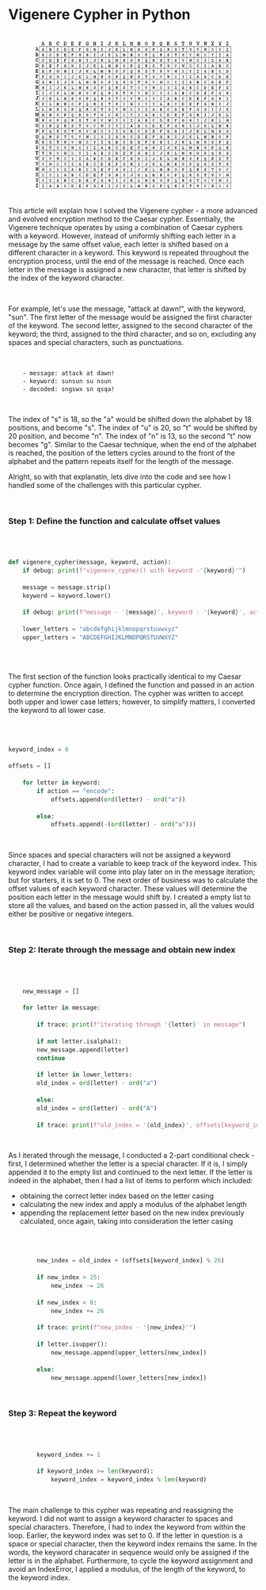 # Vigenere Cypher in Python 
<br>             

<div align="center">
<img style="float: block; margin: 0" width="400" height="300" src="vigenere-image.jpeg"> 
</div>

<br>

This article will explain how I solved the Vigenere cypher - a more advanced and evolved encryption method to the Caesar cypher. Essentially, the Vigenere technique operates by using a combination of Caesar cyphers with a keyword. However, instead of uniformly shifting each letter in a message by the same offset value, each letter is shifted based on a different character in a keyword. This keyword is repeated throughout the encryption process, until the end of the message is reached. Once each letter in the message is assigned a new character, that letter is shifted by the index of the keyword character. 

<br>

For example, let's use the message, "attack at dawn!", with the keyword, "sun". The first letter of the message would be assigned the first character of the keyword. The second letter, assigned to the second character of the keyword; the third, assigned to the third character, and so on, excluding any spaces and special characters, such as punctuations. 

<br>

        - message: attack at dawn!
        - keyword: sunsun su nsun
        - decoded: sngswx sn qsqa!

<br>

The index of "s" is 18, so the "a" would be shifted down the alphabet by 18 positions, and become "s". The index of "u" is 20, so "t" would be shifted by 20 position, and become "n". The index of "n" is 13, so the second "t" now becomes "g". Similar to the Caesar technique, when the end of the alphabet is reached, the position of the letters cycles around to the front of the alphabet and the pattern repeats itself for the length of the message.

Alright, so with that explanatin, lets dive into the code and see how I handled some of the challenges with this particular cypher. 

<br>

### Step 1: Define the function and calculate offset values
<br>

```python

def vigenere_cypher(message, keyword, action):
    if debug: print(f"vigenere_cypher() with keyword -'{keyword}'")

    message = message.strip()
    keyword = keyword.lower()

    if debug: print(f"message - '{message}', keyword - '{keyword}', action - '{action}'")

    lower_letters = "abcdefghijklmnopqrstuvwxyz"
    upper_letters = "ABCDEFGHIJKLMNOPQRSTUVWXYZ"
    
```
<br>

The first section of the function looks practically identical to my Caesar cypher function. Once again, I defined the function and passed in an action to determine the encryption direction. The cypher was written to accept both upper and lower case letters; however, to simplify matters, I converted the keyword to all lower case. 

<br>

```python

keyword_index = 0

offsets = []
    
    for letter in keyword:
        if action == "encode":
            offsets.append(ord(letter) - ord("a"))
        
        else:
            offsets.append(-(ord(letter) - ord("a")))

```

<br>

Since spaces and special characters will not be assigned a keyword character, I had to create a variable to keep track of the keyword index. This keyword index variable will come into play later on in the message iteration; but for starters, it is set to 0. The next order of business was to calculate the offset values of each keyword character. These values will determine the position each letter in the message would shift by. I created a empty list to store all the values, and based on the action passed in, all the values would either be positive or negative integers. 

<br>

### Step 2: Iterate through the message and obtain new index
<br>

```python

    new_message = []

    for letter in message:

        if trace: print(f"iterating through '{letter}' in message")
        
        if not letter.isalpha():
        new_message.append(letter)
        continue

        if letter in lower_letters:
        old_index = ord(letter) - ord("a")

        else:
        old_index = ord(letter) - ord("A")

        if trace: print(f"old_index = '{old_index}', offsets[keyword_index] = '{offsets[keyword_index]}', new_message - '{new_message}'")

```

<br>

As I iterated through the message, I conducted a 2-part conditional check - first, I  determined whether the letter is a special character. If it is, I simply appended it to the empty list and continued to the next letter. If the letter is indeed in the alphabet, then I had a list of items to perform which included: 

- obtaining the correct letter index based on the letter casing
- calculating the new index and apply a modulus of the alphabet length 
- appending the replacement letter based on the new index previously calculated, once again, taking into consideration the letter casing

<br>

```python

        new_index = old_index + (offsets[keyword_index] % 26)

        if new_index > 25:
            new_index -= 26

        if new_index < 0:
            new_index += 26

        if trace: print(f"new_index - '{new_index}'")

        if letter.isupper():
            new_message.append(upper_letters[new_index])

        else:
            new_message.append(lower_letters[new_index])

```

<br>

### Step 3: Repeat the keyword
<br>

```python

        keyword_index += 1

        if keyword_index >= len(keyword):
            keyword_index = keyword_index % len(keyword)

```

<br>

The main challenge to this cypher was repeating and reassigning the keyword. I did not want to assign a keyword character to spaces and special characters. Therefore, I had to index the keyword from within the loop. Earlier, the keyword index was set to 0. If the letter in question is a space or special character, then the keyword index remains the same. In the words, the keyword characater in sequence would only be assigned if the letter is in the alphabet. Furthermore, to cycle the keyword assignment and avoid an IndexError, I applied a modulus, of the length of the keyword, to the keyword index. 

<br>
























